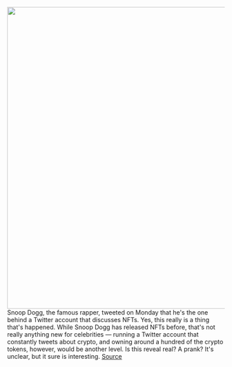 <img src='https://cdn.vox-cdn.com/thumbor/K7YHaaaAzAyqrCkhSzmVbS9_Ofk=/0x0:1206x636/1200x800/filters:focal(125x187:317x379)/cdn.vox-cdn.com/uploads/chorus_image/image/69886145/Screen_Shot_2021_09_20_at_3.04.30_PM.0.png' width='700px' /><br/>
Snoop Dogg, the famous rapper, tweeted on Monday that he's the one behind a Twitter account that discusses NFTs. Yes, this really is a thing that's happened. While Snoop Dogg has released NFTs before, that's not really anything new for celebrities — running a Twitter account that constantly tweets about crypto, and owning around a hundred of the crypto tokens, however, would be another level. Is this reveal real? A prank? It's unclear, but it sure is interesting.
<a href='https://www.theverge.com/2021/9/20/22684780/snoop-dog-nft-booster-cozomo-medici-reveal-prank-crypto'> Source <a/>